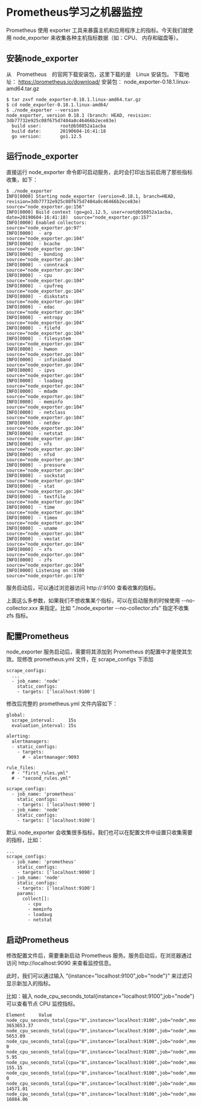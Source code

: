 # Prometheus学习之机器监控

Prometheus 使用 exporter 工具来暴露主机和应用程序上的指标。今天我们就使用 node_exporter 来收集各种主机指标数据（如：CPU、 内存和磁盘等）。

## 安装node_exporter

从　Prometheus　的官网下载安装包，这里下载的是　Linux 安装包。
下载地址： https://prometheus.io/download/
安装包： node_exporter-0.18.1.linux-amd64.tar.gz

``` shell
$ tar zxvf node_exporter-0.18.1.linux-amd64.tar.gz
$ cd node_exporter-0.18.1.linux-amd64/
$ ./node_exporter --version
node_exporter, version 0.18.1 (branch: HEAD, revision: 3db77732e925c08f675d7404a8c46466b2ece83e)
  build user:       root@b50852a1acba
  build date:       20190604-16:41:18
  go version:       go1.12.5
```

## 运行node_exporter

直接运行 node_exporter 命令即可启动服务，此时会打印出当前启用了那些指标收集，如下：

``` shell
$ ./node_exporter 
INFO[0000] Starting node_exporter (version=0.18.1, branch=HEAD, revision=3db77732e925c08f675d7404a8c46466b2ece83e)  source="node_exporter.go:156"
INFO[0000] Build context (go=go1.12.5, user=root@b50852a1acba, date=20190604-16:41:18)  source="node_exporter.go:157"
INFO[0000] Enabled collectors:                           source="node_exporter.go:97"
INFO[0000]  - arp                                        source="node_exporter.go:104"
INFO[0000]  - bcache                                     source="node_exporter.go:104"
INFO[0000]  - bonding                                    source="node_exporter.go:104"
INFO[0000]  - conntrack                                  source="node_exporter.go:104"
INFO[0000]  - cpu                                        source="node_exporter.go:104"
INFO[0000]  - cpufreq                                    source="node_exporter.go:104"
INFO[0000]  - diskstats                                  source="node_exporter.go:104"
INFO[0000]  - edac                                       source="node_exporter.go:104"
INFO[0000]  - entropy                                    source="node_exporter.go:104"
INFO[0000]  - filefd                                     source="node_exporter.go:104"
INFO[0000]  - filesystem                                 source="node_exporter.go:104"
INFO[0000]  - hwmon                                      source="node_exporter.go:104"
INFO[0000]  - infiniband                                 source="node_exporter.go:104"
INFO[0000]  - ipvs                                       source="node_exporter.go:104"
INFO[0000]  - loadavg                                    source="node_exporter.go:104"
INFO[0000]  - mdadm                                      source="node_exporter.go:104"
INFO[0000]  - meminfo                                    source="node_exporter.go:104"
INFO[0000]  - netclass                                   source="node_exporter.go:104"
INFO[0000]  - netdev                                     source="node_exporter.go:104"
INFO[0000]  - netstat                                    source="node_exporter.go:104"
INFO[0000]  - nfs                                        source="node_exporter.go:104"
INFO[0000]  - nfsd                                       source="node_exporter.go:104"
INFO[0000]  - pressure                                   source="node_exporter.go:104"
INFO[0000]  - sockstat                                   source="node_exporter.go:104"
INFO[0000]  - stat                                       source="node_exporter.go:104"
INFO[0000]  - textfile                                   source="node_exporter.go:104"
INFO[0000]  - time                                       source="node_exporter.go:104"
INFO[0000]  - timex                                      source="node_exporter.go:104"
INFO[0000]  - uname                                      source="node_exporter.go:104"
INFO[0000]  - vmstat                                     source="node_exporter.go:104"
INFO[0000]  - xfs                                        source="node_exporter.go:104"
INFO[0000]  - zfs                                        source="node_exporter.go:104"
INFO[0000] Listening on :9100                            source="node_exporter.go:170"
```

服务启动后，可以通过浏览器访问 http://<host>:9100 查看收集的指标。

上面这么多参数，如果我们不想收集某个指标，可以在启动服务的时候使用 --no-collector.xxx 来指定。比如 “./node_exporter --no-collector.zfs” 指定不收集 zfs 指标。

## 配置Prometheus

node_exporter 服务启动后，需要将其添加到 Prometheus 的配置中才能使其生效。现修改 prometheus.yml 文件，在 scrape_configs 下添加
``` shell
scrape_configs:
  ...
  - job_name: 'node'
    static_configs:
    - targets: ['localhost:9100']
```

修改后完整的 prometheus.yml 文件内容如下：

``` shell
global:
  scrape_interval:     15s
  evaluation_interval: 15s

alerting:
  alertmanagers:
  - static_configs:
    - targets:
      # - alertmanager:9093

rule_files:
  # - "first_rules.yml"
  # - "second_rules.yml"

scrape_configs:
  - job_name: 'prometheus'
    static_configs:
    - targets: ['localhost:9090']
  - job_name: 'node'
    static_configs:
    - targets: ['localhost:9100']
```

默认 node_exporter 会收集很多指标，我们也可以在配置文件中设置只收集需要的指标，比如：

``` shell
...
scrape_configs:
  - job_name: 'prometheus'
    static_configs:
    - targets: ['localhost:9090']
  - job_name: 'node'
    static_configs:
    - targets: ['localhost:9100']
    params:
      collect[]:
        - cpu
        - meminfo
        - loadavg
        - netstat
```

## 启动Prometheus

修改配置文件后，需要重新启动 Prometheus 服务。服务启动后，在浏览器通过访问 http://localhost:9090 来查看监控信息。

此时，我们可以通过输入 “{instance="localhost:9100",job="node"}” 来过滤只显示新加入的指标。

比如：输入 node_cpu_seconds_total{instance="localhost:9100",job="node"} 可以查看节点 CPU 监控指标。

``` shell
Element     Value
node_cpu_seconds_total{cpu="0",instance="localhost:9100",job="node",mode="idle"}    3653653.37
node_cpu_seconds_total{cpu="0",instance="localhost:9100",job="node",mode="iowait"}  5653.09
node_cpu_seconds_total{cpu="0",instance="localhost:9100",job="node",mode="irq"} 0
node_cpu_seconds_total{cpu="0",instance="localhost:9100",job="node",mode="nice"}    5.95
node_cpu_seconds_total{cpu="0",instance="localhost:9100",job="node",mode="softirq"} 155.15
node_cpu_seconds_total{cpu="0",instance="localhost:9100",job="node",mode="steal"}   0
node_cpu_seconds_total{cpu="0",instance="localhost:9100",job="node",mode="system"}  14571.01
node_cpu_seconds_total{cpu="0",instance="localhost:9100",job="node",mode="user"}    16084.06
```
